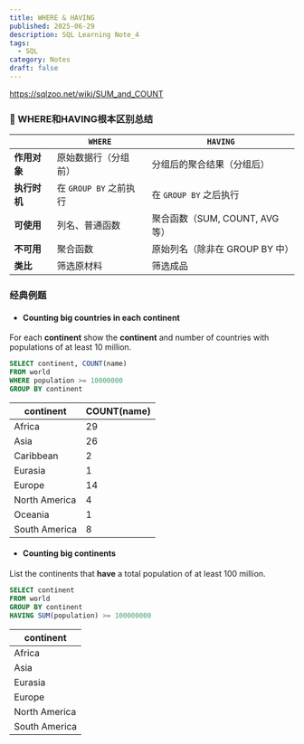 ```yaml
---
title: WHERE & HAVING
published: 2025-06-29
description: SQL Learning Note_4
tags: 
  - SQL
category: Notes
draft: false
---
```


https://sqlzoo.net/wiki/SUM_and_COUNT
### 🎯 WHERE和HAVING根本区别总结

| |`WHERE`|`HAVING`|
|-----------|---------|---|
|**作用对象**|原始数据行（分组前）|分组后的聚合结果（分组后）|
|**执行时机**|在 `GROUP BY` 之前执行|在 `GROUP BY` 之后执行|
|**可使用**|列名、普通函数|聚合函数（SUM, COUNT, AVG 等）|
|**不可用**|聚合函数|原始列名（除非在 GROUP BY 中）|
|**类比**|筛选原材料|筛选成品|
 ###  **经典例题**
 - #### Counting big countries in each continent
 For each **continent** show the **continent** and number of countries with populations of at least 10 million.
 ```sql
SELECT continent, COUNT(name)
FROM world
WHERE population >= 10000000
GROUP BY continent

```

| continent     | COUNT(name) |
| ------------- | ----------- |
| Africa        | 29          |
| Asia          | 26          |
| Caribbean     | 2           |
| Eurasia       | 1           |
| Europe        | 14          |
| North America | 4           |
| Oceania       | 1           |
| South America | 8           |

 - #### Counting big continents
List the continents that **have** a total population of at least 100 million.
 
 ```sql
SELECT continent
FROM world
GROUP BY continent
HAVING SUM(population) >= 100000000
```

|continent|
|---|
|Africa|
|Asia|
|Eurasia|
|Europe|
|North America|
|South America|